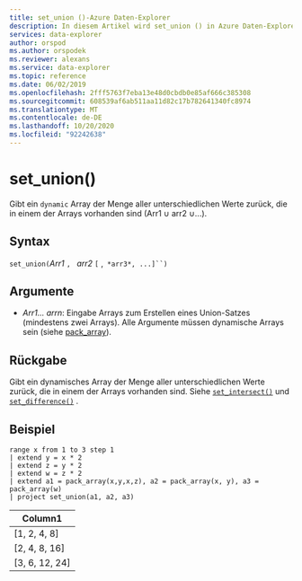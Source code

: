 ```yaml
---
title: set_union ()-Azure Daten-Explorer
description: In diesem Artikel wird set_union () in Azure Daten-Explorer beschrieben.
services: data-explorer
author: orspod
ms.author: orspodek
ms.reviewer: alexans
ms.service: data-explorer
ms.topic: reference
ms.date: 06/02/2019
ms.openlocfilehash: 2fff5763f7eba13e48d0cbdb0e85af666c385308
ms.sourcegitcommit: 608539af6ab511aa11d82c17b782641340fc8974
ms.translationtype: MT
ms.contentlocale: de-DE
ms.lasthandoff: 10/20/2020
ms.locfileid: "92242638"
---
```

# <a name="set_union"></a>set_union()

Gibt ein `dynamic` Array der Menge aller unterschiedlichen Werte zurück, die in einem der Arrays vorhanden sind (Arr1 ∪ arr2 ∪...).

## <a name="syntax"></a>Syntax

`set_union(`*Arr1* `, ` *arr2* `[` ,` *arr3*, ...]``)`

## <a name="arguments"></a>Argumente

* *Arr1... arrn*: Eingabe Arrays zum Erstellen eines Union-Satzes (mindestens zwei Arrays). Alle Argumente müssen dynamische Arrays sein (siehe [pack_array](packarrayfunction.md)). 

## <a name="returns"></a>Rückgabe

Gibt ein dynamisches Array der Menge aller unterschiedlichen Werte zurück, die in einem der Arrays vorhanden sind. Siehe [`set_intersect()`](setintersectfunction.md)  und [`set_difference()`](setdifferencefunction.md) .

## <a name="example"></a>Beispiel

<!-- csl: https://help.kusto.windows.net:443/Samples -->
```kusto
range x from 1 to 3 step 1
| extend y = x * 2
| extend z = y * 2
| extend w = z * 2
| extend a1 = pack_array(x,y,x,z), a2 = pack_array(x, y), a3 = pack_array(w)
| project set_union(a1, a2, a3)
```

|Column1|
|---|
|[1, 2, 4, 8]|
|[2, 4, 8, 16]|
|[3, 6, 12, 24]|
